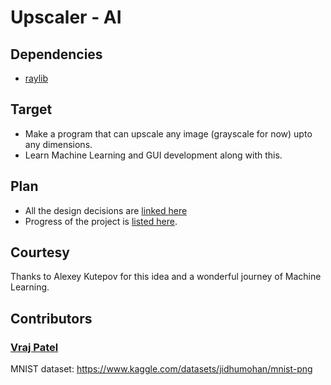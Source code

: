 # Upscaler - AI

## Dependencies 
 - [raylib](https://github.com/raysan5/raylib)
## Target
- Make a program that can upscale any image (grayscale for now) upto any dimensions.
- Learn Machine Learning and GUI development along with this.

## Plan

- All the design decisions are [linked here](./docs/DESIGN%20CHOICES.md)
- Progress of the project is [listed here](./docs/PROGRESS.md).

## Courtesy

Thanks to Alexey Kutepov for this idea and a wonderful journey of Machine Learning.

## Contributors

### [__Vraj Patel__](https://github.com/vrajpat3ll)


MNIST dataset: https://www.kaggle.com/datasets/jidhumohan/mnist-png 